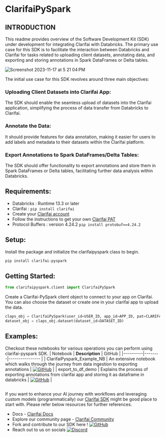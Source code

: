# ClarifaiPySpark

## INTRODUCTION 

This readme provides overview of the Software Development Kit (SDK) under development for integrating Clarifai with Databricks. The primary use case for this SDK is to facilitate the interaction between Databricks and Clarifai for tasks related to uploading client datasets, annotating data, and exporting and storing annotations in Spark DataFrames or Delta tables.

![Screenshot 2023-11-17 at 5 21 04 PM](https://github.com/Clarifai/clarifai-pyspark/assets/143642606/7b6bfc6a-19b9-48d7-8013-24e79fc5aacf)

The initial use case for this SDK revolves around three main objectives:

### Uploading Client Datasets into Clarifai App: 
  The SDK should enable the seamless upload of datasets into the Clarifai application, simplifying the process of data transfer from Databricks to Clarifai.

### Annotate the Data:
  It should provide features for data annotation, making it easier for users to add labels and metadata to their datasets within the Clarifai platform.
  
### Export Annotations to Spark DataFrames/Delta Tables:
  The SDK should offer functionality to export annotations and store them in Spark DataFrames or Delta tables, facilitating further data analysis within Databricks.

## Requirements:
  * Databricks : Runtime 13.3 or later
  * Clarifai : ``` pip install clarifai ```
  * Create your [Clarifai account](https://clarifai.com/login)
  * Follow the instructions to get your own [Clarifai PAT](https://docs.clarifai.com/clarifai-basics/authentication/personal-access-tokens)
  * Protocol Buffers : version 4.24.2 `pip install protobuf==4.24.2 `

## Setup:

Install the package and initialize the clarifaipyspark class to begin.
```bash
pip install clarifai-pyspark
```
## Getting Started:
``` python
from clarifaipyspark.client import ClarifaiPySpark
```

Create a Clarifai-PySpark client object to connect to your app on Clarifai. You can also choose the dataset or create one in your clarifai app to upload the data.
``` python
claps_obj = ClarifaiPySpark(user_id=USER_ID, app_id=APP_ID, pat=CLARIFAI_PAT)
dataset_obj = claps_obj.dataset(dataset_id=DATASET_ID)
```
## Examples:
Checkout these notebooks for various operations you can perform using clarifai-pyspark SDK.
| Notebook | **Description** |  GitHub |
|----------|--------|---------------- |
| ClarifaiPyspark_Example_NB | An extensive notebook which walks through the journey from data ingestion to exporting annotations | [![GitHub](https://img.shields.io/badge/GitHub-Link-blue?logo=github)]((https://github.com/Clarifai/clarifai-pyspark/blob/main/examples/ClarifaiPyspark_Example_NB.ipynb)) |
| export_to_df_demo | Explains the process of exporting annotations from clarifai app and storing it as dataframe in databricks |  [![GitHub](https://img.shields.io/badge/GitHub-Link-blue?logo=github)]((https://github.com/Clarifai/clarifai-pyspark/blob/main/examples/export_to_df_demo.ipynb)) |

##
If you want to enhance your AI journey with workflows and leveraging custom models (programmatically) our [Clarifai SDK](https://docs.clarifai.com/python-sdk/tutorial) might be good place to start with.
Please refer below resources for further references. 
* Docs - [Clarifai Docs](https://docs.clarifai.com)
* Explore our community page - [Clarifai Community](https://clarifai.com/explore)
* Fork and contribute to our SDK here ! [![GitHub](https://img.shields.io/badge/GitHub-Link-blue?logo=github)](https://github.com/Clarifai/clarifai-python)
* Reach out to us on socials [![Discord](https://img.shields.io/discord/your_server_id?label=Discord&logo=discord&style=flat-square)](https://discord.com/invite/WgUvPK4pVD) 



